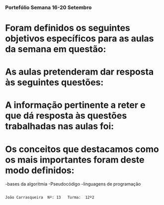 ### Portefólio Semana 16-20 Setembro 

# Foram definidos os seguintes objetivos específicos para as aulas da semana em questão:

# As aulas pretenderam dar resposta às seguintes questões:
# A informação pertinente a reter e que dá resposta às questões trabalhadas nas aulas foi:
# Os conceitos que destacamos como os mais importantes foram deste modo definidos:
-bases da algoritmia
-Pseudocódigo
-linguagens de programação

                                                                                                                                          
                                                                                                                                                                      
                                                                                                                                                                                                                                                                                              João Carrasqueira  Nº: 13   Turma:  12º2
                                                                                                                      
